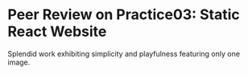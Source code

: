 # Peer Review on Practice03: Static React Website

Splendid work exhibiting simplicity and playfulness featuring only one image. 